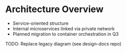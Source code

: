 # Architecture Overview

- Service-oriented structure
- Internal microservices linked via private network
- Planned migration to container orchestration in Q3

TODO: Replace legacy diagram (see design-docs repo)
